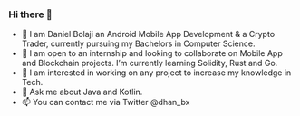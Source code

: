 ### Hi there 👋
- 🔭 I am Daniel Bolaji an Android Mobile App Development & a Crypto Trader, currently pursuing my Bachelors in Computer Science.
- 🌱 I am open to an internship and looking to collaborate on Mobile App and Blockchain projects. I’m currently learning Solidity, Rust and Go.
- 👯 I am interested in working on any project to increase my knowledge in Tech.
- 💬 Ask me about Java and Kotlin.
- 📫 You can contact me via Twitter @dhan_bx

<!--
**devdhan/devdhan** is a ✨ _special_ ✨ repository because its `README.md` (this file) appears on your GitHub profile.

Here are some ideas to get you started:

- 🔭 I’m currently working on ...
- 🌱 I’m currently learning ...
- 👯 I’m looking to collaborate on ...
- 🤔 I’m looking for help with ...
- 💬 Ask me about ...
- 📫 How to reach me: ...
- 😄 Pronouns: ...
- ⚡ Fun fact: ...
-->
